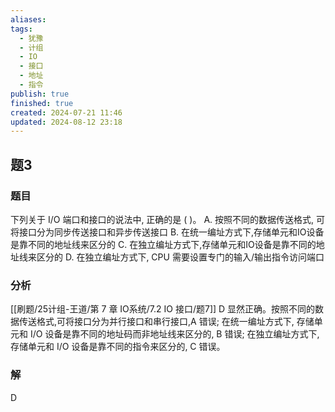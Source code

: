 ```yaml
---
aliases: 
tags:
  - 犹豫
  - 计组
  - IO
  - 接口
  - 地址
  - 指令
publish: true
finished: true
created: 2024-07-21 11:46
updated: 2024-08-12 23:18
---
```

## 题3
### 题目
下列关于 I/O 端口和接口的说法中, 正确的是 ( )。
A. 按照不同的数据传送格式, 可将接口分为同步传送接口和异步传送接口
B. 在统一编址方式下,存储单元和IO设备是靠不同的地址线来区分的
C. 在独立编址方式下,存储单元和IO设备是靠不同的地址线来区分的
D. 在独立编址方式下, CPU 需要设置专门的输入/输出指令访问端口
### 分析
[[刷题/25计组-王道/第 7 章 IO系统/7.2 IO 接口/题7]]
$\mathrm{D}$ 显然正确。按照不同的数据传送格式,可将接口分为并行接口和串行接口,A 错误; 
在统一编址方式下, 存储单元和 I/O 设备是靠不同的地址码而非地址线来区分的, B 错误; 
在独立编址方式下, 存储单元和 I/O 设备是靠不同的指令来区分的, $\mathrm{C}$ 错误。
### 解
D
